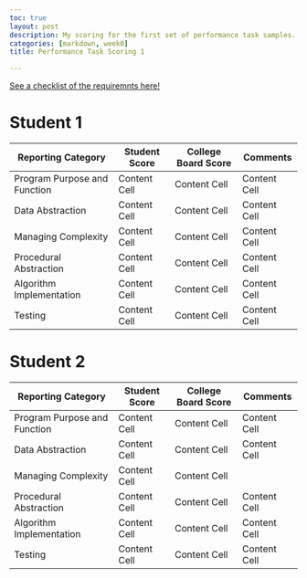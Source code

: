 ```yaml
---
toc: true
layout: post
description: My scoring for the first set of performance task samples.
categories: [markdown, week0]
title: Performance Task Scoring 1

---
```

[See a checklist of the requiremnts here! ](https://github.com/sreejagangapuram/Sreeja-Gangapuram/issues/27)

# Student 1 

| Reporting Category | Student Score | College Board Score | Comments |
| ------------- | ------------- | ------------- | ------------- |
| Program Purpose and Function | Content Cell | Content Cell | Content Cell |
| Data Abstraction | Content Cell | Content Cell | Content Cell |
| Managing Complexity | Content Cell | Content Cell | Content Cell |
| Procedural Abstraction | Content Cell | Content Cell | Content Cell | 
| Algorithm Implementation | Content Cell | Content Cell | Content Cell | 
| Testing | Content Cell | Content Cell | Content Cell | 

# Student 2 
| Reporting Category | Student Score | College Board Score | Comments |
| ------------- | ------------- | ------------- | ------------- |
| Program Purpose and Function  | Content Cell  | Content Cell  | Content Cell  |
| Data Abstraction  | Content Cell  | Content Cell  | Content Cell  |
| Managing Complexity | Content Cell  | Content Cell  |
| Procedural Abstraction  | Content Cell  | Content Cell  | Content Cell  | 
| Algorithm Implementation  | Content Cell  | Content Cell  | Content Cell  | 
| Testing  | Content Cell  | Content Cell  | Content Cell  | 